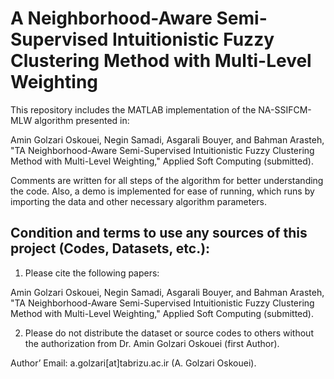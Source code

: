# A Neighborhood-Aware Semi-Supervised Intuitionistic Fuzzy Clustering Method with Multi-Level Weighting 

This repository includes the MATLAB implementation of the NA-SSIFCM-MLW algorithm presented in:

Amin Golzari Oskouei, Negin Samadi, Asgarali Bouyer, and Bahman Arasteh, "TA Neighborhood-Aware Semi-Supervised Intuitionistic Fuzzy Clustering Method with Multi-Level Weighting," Applied Soft Computing (submitted).

Comments are written for all steps of the algorithm for better understanding the code. Also, a demo is implemented for ease of running, which runs by importing the data and other necessary algorithm parameters.

## Condition and terms to use any sources of this project (Codes, Datasets, etc.):

1) Please cite the following papers:

Amin Golzari Oskouei, Negin Samadi, Asgarali Bouyer, and Bahman Arasteh, "TA Neighborhood-Aware Semi-Supervised Intuitionistic Fuzzy Clustering Method with Multi-Level Weighting," Applied Soft Computing (submitted).

2) Please do not distribute the dataset or source codes to others without the authorization from Dr. Amin Golzari Oskouei (first Author).

Author’ Email: a.golzari[at]tabrizu.ac.ir (A. Golzari Oskouei).
